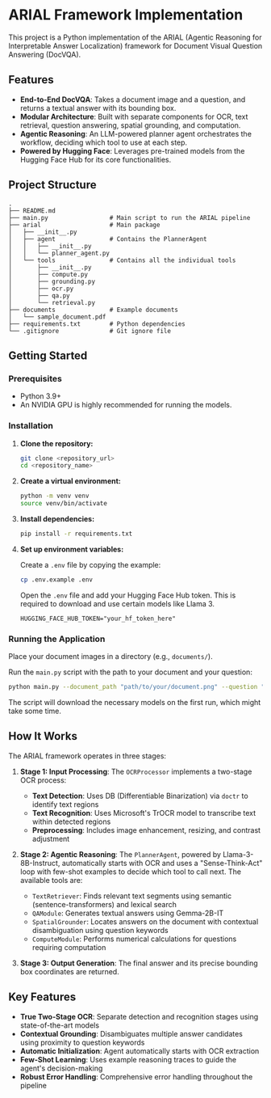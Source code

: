 # ARIAL Framework Implementation

This project is a Python implementation of the ARIAL (Agentic Reasoning for Interpretable Answer Localization) framework for Document Visual Question Answering (DocVQA).

## Features

- **End-to-End DocVQA**: Takes a document image and a question, and returns a textual answer with its bounding box.
- **Modular Architecture**: Built with separate components for OCR, text retrieval, question answering, spatial grounding, and computation.
- **Agentic Reasoning**: An LLM-powered planner agent orchestrates the workflow, deciding which tool to use at each step.
- **Powered by Hugging Face**: Leverages pre-trained models from the Hugging Face Hub for its core functionalities.

## Project Structure

```
.
├── README.md
├── main.py                 # Main script to run the ARIAL pipeline
├── arial                   # Main package
│   ├── __init__.py
│   ├── agent               # Contains the PlannerAgent
│   │   ├── __init__.py
│   │   └── planner_agent.py
│   └── tools               # Contains all the individual tools
│       ├── __init__.py
│       ├── compute.py
│       ├── grounding.py
│       ├── ocr.py
│       ├── qa.py
│       └── retrieval.py
├── documents               # Example documents
│   └── sample_document.pdf
├── requirements.txt        # Python dependencies
└── .gitignore              # Git ignore file
```

## Getting Started

### Prerequisites

- Python 3.9+
- An NVIDIA GPU is highly recommended for running the models.

### Installation

1.  **Clone the repository:**
    ```bash
    git clone <repository_url>
    cd <repository_name>
    ```

2.  **Create a virtual environment:**
    ```bash
    python -m venv venv
    source venv/bin/activate
    ```

3.  **Install dependencies:**
    ```bash
    pip install -r requirements.txt
    ```

4.  **Set up environment variables:**

    Create a `.env` file by copying the example:
    ```bash
    cp .env.example .env
    ```

    Open the `.env` file and add your Hugging Face Hub token. This is required to download and use certain models like Llama 3.
    ```
    HUGGING_FACE_HUB_TOKEN="your_hf_token_here"
    ```

### Running the Application

Place your document images in a directory (e.g., `documents/`).

Run the `main.py` script with the path to your document and your question:

```bash
python main.py --document_path "path/to/your/document.png" --question "What is the total amount due?"
```

The script will download the necessary models on the first run, which might take some time.

## How It Works

The ARIAL framework operates in three stages:

1.  **Stage 1: Input Processing**: The `OCRProcessor` implements a two-stage OCR process:
    - **Text Detection**: Uses DB (Differentiable Binarization) via `doctr` to identify text regions
    - **Text Recognition**: Uses Microsoft's TrOCR model to transcribe text within detected regions
    - **Preprocessing**: Includes image enhancement, resizing, and contrast adjustment

2.  **Stage 2: Agentic Reasoning**: The `PlannerAgent`, powered by Llama-3-8B-Instruct, automatically starts with OCR and uses a "Sense-Think-Act" loop with few-shot examples to decide which tool to call next. The available tools are:
    -   `TextRetriever`: Finds relevant text segments using semantic (sentence-transformers) and lexical search
    -   `QAModule`: Generates textual answers using Gemma-2B-IT
    -   `SpatialGrounder`: Locates answers on the document with contextual disambiguation using question keywords
    -   `ComputeModule`: Performs numerical calculations for questions requiring computation

3.  **Stage 3: Output Generation**: The final answer and its precise bounding box coordinates are returned.

## Key Features

- **True Two-Stage OCR**: Separate detection and recognition stages using state-of-the-art models
- **Contextual Grounding**: Disambiguates multiple answer candidates using proximity to question keywords
- **Automatic Initialization**: Agent automatically starts with OCR extraction
- **Few-Shot Learning**: Uses example reasoning traces to guide the agent's decision-making
- **Robust Error Handling**: Comprehensive error handling throughout the pipeline
